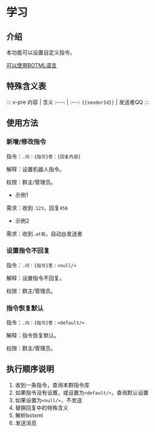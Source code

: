 # 学习

## 介绍

本功能可以设置自定义指令。

[可以使用BOTML语言](/appendices/botml.md)


## 特殊含义表

::: v-pre
内容 | 含义
:---: | :---:
`{{senderId}}` | 发送者QQ
:::

## 使用方法

### 新增/修改指令

指令：`.问：{指令}答：{回复内容}`
    
解释：设置机器人指令。

权限：群主/管理员。

- 示例1

需求：收到`.123`，回复`456`

<Chat
:msgList="[
    {
        'msg':'.问：123答：456',
        'position':'right'
    },
    {
        'msg':'已学会',
        'position':'left'
    },
    {
        'msg':'.123',
        'position':'right'
    },
    {
        'msg':'456',
        'position':'left'
    }
]"/>


- 示例2

需求：收到`.at我`，自动@发送者

<Chat
:msgList="[
    {
        'msg':'.问：at我答：&ltat qq=&quot{{senderId}}&quot/&gt',
        'position':'right'
    },
    {
        'msg':'已学会',
        'position':'left'
    },
    {
        'msg':'.at我',
        'position':'right'
    },
    {
        'msg':'@发送者',
        'position':'left'
    }
]"/>

### 设置指令不回复

指令：`.问：{指令}答：<null/>`
    
解释：设置指令不回复。

权限：群主/管理员。

<Chat
:msgList="[
    {
        'msg':'.问：cfop答：&ltnull/&gt',
        'position':'right'
    },
    {
        'msg':'已学会',
        'position':'left'
    },
    {
        'msg':'.cfop',
        'position':'right'
    }
]"/>



### 指令恢复默认

指令：`.问：{指令}答：<default/>`
    
解释：指令恢复默认。

权限：群主/管理员。

<Chat
:msgList="[
    {
        'msg':'.问：cfop答：&ltdefault/&gt',
        'position':'right'
    },
    {
        'msg':'已学会',
        'position':'left'
    },
    {
        'msg':'.cfop',
        'position':'right'
    },
    {
        'msg':'[图片(默认cfop)]',
        'position':'left'
    }
]"/>

## 执行顺序说明

1. 收到一条指令，查询本群指令库
2. 如果指令没有设置，或设置为`<default/>`，查询默认设置
3. 如果设置为`<null/>`，不发送
4. 替换回复中的特殊含义
5. 解析botxml
6. 发送消息
